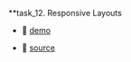 **task_12. Responsive Layouts

- 🍿 [demo](https://yevhenorlov.com/assignments_yevhenorlov/task_12/build/index.html)

- 📝 [source](/task_12)